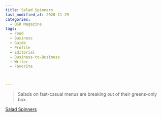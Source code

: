 ```yaml
---
title: Salad Spinners
last_modified_at: 2020-11-29
categories:
  - QSR Magazine
tags:
  - Food
  - Business
  - Guide
  - Profile
  - Editorial 
  - Business-to-Business
  - Writer
  - Favorite



---
```


> Salads on fast-casual menus are breaking out of their greens-only box.

[Salad Spinners](http://www.ourdigitalmags.com/publication/?i=620053&ver=html5&p=29)
